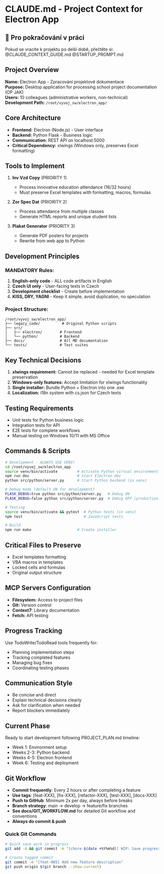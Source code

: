 # CLAUDE.md - Project Context for Electron App

## 🔄 Pro pokračování v práci
Pokud se vracíte k projektu po delší době, přečtěte si:
@CLAUDE_CONTEXT_GUIDE.md @STARTUP_PROMPT.md

## Project Overview

**Name:** Electron App - Zpracování projektové dokumentace  
**Purpose:** Desktop application for processing school project documentation (OP JAK)  
**Users:** 10 colleagues (administrative workers, non-technical)  
**Development Path:** `/root/vyvoj_sw/electron_app/`

## Core Architecture

- **Frontend:** Electron (Node.js) - User interface
- **Backend:** Python Flask - Business logic
- **Communication:** REST API on localhost:5000
- **Critical Dependency:** xlwings (Windows only, preserves Excel formatting)

## Tools to Implement

1. **Inv Vzd Copy** (PRIORITY 1)
   - Process innovative education attendance (16/32 hours)
   - Must preserve Excel templates with formatting, macros, formulas
   
2. **Zor Spec Dat** (PRIORITY 2)
   - Process attendance from multiple classes
   - Generate HTML reports and unique student lists
   
3. **Plakat Generator** (PRIORITY 3)
   - Generate PDF posters for projects
   - Rewrite from web app to Python

## Development Principles

### MANDATORY Rules:
1. **English-only code** - ALL code artifacts in English
2. **Czech UI only** - User-facing texts in Czech
3. **Development checklist** - Create before implementation
4. **KISS, DRY, YAGNI** - Keep it simple, avoid duplication, no speculation

### Project Structure:
```
/root/vyvoj_sw/electron_app/
├── legacy_code/          # Original Python scripts
├── src/
│   ├── electron/        # Frontend
│   └── python/          # Backend
├── docs/                # All MD documentation
└── tests/               # Test suites
```

## Key Technical Decisions

1. **xlwings requirement:** Cannot be replaced - needed for Excel template preservation
2. **Windows-only features:** Accept limitation for xlwings functionality
3. **Single installer:** Bundle Python + Electron into one .exe
4. **Localization:** i18n system with cs.json for Czech texts

## Testing Requirements

- Unit tests for Python business logic
- Integration tests for API
- E2E tests for complete workflows
- Manual testing on Windows 10/11 with MS Office

## Commands & Scripts

```bash
# Development - ALWAYS USE VENV!
cd /root/vyvoj_sw/electron_app
source venv/bin/activate         # Activate Python virtual environment
npm run dev                      # Start Electron dev
python src/python/server.py      # Start Python backend (in venv)

# Debug mode (default ON for development)
FLASK_DEBUG=true python src/python/server.py   # Debug ON
FLASK_DEBUG=false python src/python/server.py  # Debug OFF (production)

# Testing
source venv/bin/activate && pytest  # Python tests (in venv)
npm test                            # JavaScript tests

# Build
npm run make                     # Create installer
```

## Critical Files to Preserve

- Excel templates formatting
- VBA macros in templates
- Locked cells and formulas
- Original output structure

## MCP Servers Configuration

- **Filesystem:** Access to project files
- **Git:** Version control
- **Context7:** Library documentation
- **Fetch:** API testing

## Progress Tracking

Use TodoWrite/TodoRead tools frequently for:
- Planning implementation steps
- Tracking completed features
- Managing bug fixes
- Coordinating testing phases

## Communication Style

- Be concise and direct
- Explain technical decisions clearly
- Ask for clarification when needed
- Report blockers immediately

## Current Phase

Ready to start development following PROJECT_PLAN.md timeline:
- Week 1: Environment setup
- Weeks 2-3: Python backend
- Weeks 4-5: Electron frontend
- Week 6: Testing and deployment

## Git Workflow

- **Commit frequently**: Every 2 hours or after completing a feature
- **Use tags**: [feat-XXX], [fix-XXX], [refactor-XXX], [test-XXX], [docs-XXX]
- **Push to GitHub**: Minimum 2x per day, always before breaks
- **Branch strategy**: main → develop → feature/fix branches
- **See docs/GIT_WORKFLOW.md** for detailed Git workflow and conventions
- **Always do commit & push**

### Quick Git Commands
```bash
# Quick save work in progress
git add -A && git commit -m "[chore-$(date +%Y%m%d)] WIP: Save progress" && git push

# Create tagged commit
git commit -m "[feat-005] Add new feature description"
git push origin $(git branch --show-current)
```